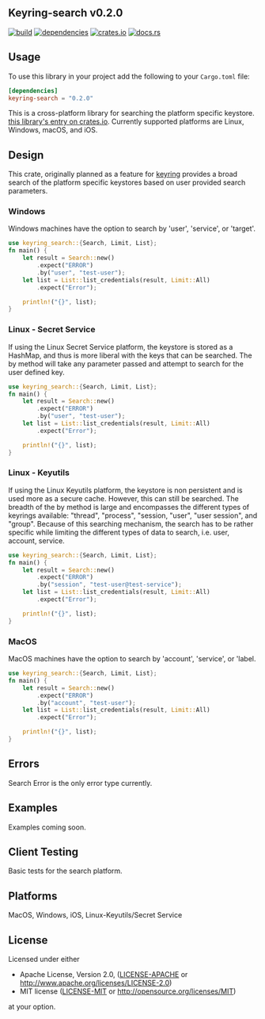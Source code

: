 ## Keyring-search v0.2.0
[![build](https://github.com/wiimmers/keyring-search/actions/workflows/build.yml/badge.svg)](https://github.com/wiimmers/keyring-search/actions/workflows/build.yml)
[![dependencies](https://deps.rs/repo/github/wiimmers/keyring-search/status.svg)](https://github.com/wiimmers/keyring-search)
[![crates.io](https://img.shields.io/crates/v/keyring-search.svg?style=flat-square)](https://crates.io/crates/keyring-search)
[![docs.rs](https://docs.rs/keyring-search/badge.svg)](https://docs.rs/keyring-search)



## Usage

To use this library in your project add the following to your `Cargo.toml` file:

```toml
[dependencies]
keyring-search = "0.2.0"
```

This is a cross-platform library for searching the platform specific keystore. 
[this library's entry on crates.io](https://crates.io/crates/keyring-search).
Currently supported platforms are
Linux,
Windows,
macOS, and iOS.

## Design

This crate, originally planned as a feature for 
[keyring](https://crates.io/crates/keyring) provides a broad search of
the platform specific keystores based on user provided search parameters. 

### Windows 
Windows machines have the option to search by 'user', 'service', or 'target'.
```rust
use keyring_search::{Search, Limit, List};
fn main() {
    let result = Search::new()
        .expect("ERROR")
        .by("user", "test-user");
    let list = List::list_credentials(result, Limit::All)
        .expect("Error");

    println!("{}", list);
}
```

### Linux - Secret Service
If using the Linux Secret Service platform, the keystore is stored as a HashMap, 
and thus is more liberal with the keys that can be searched. The by method will take
any parameter passed and attempt to search for the user defined key. 
```rust
use keyring_search::{Search, Limit, List};
fn main() {
    let result = Search::new()
        .expect("ERROR")
        .by("user", "test-user");
    let list = List::list_credentials(result, Limit::All)
        .expect("Error");

    println!("{}", list);
}
```

### Linux - Keyutils 
If using the Linux Keyutils platform, the keystore is non persistent and is used more
as a secure cache. However, this can still be searched. The breadth of the by method is large
and encompasses the different types of keyrings available: "thread", "process", "session,
"user", "user session", and "group". Because of this searching mechanism, the search has to be
rather specific while limiting the different types of data to search, i.e. user, account, service. 
```rust
use keyring_search::{Search, Limit, List};
fn main() {
    let result = Search::new()
        .expect("ERROR")
        .by("session", "test-user@test-service");
    let list = List::list_credentials(result, Limit::All)
        .expect("Error");

    println!("{}", list);
}
```

### MacOS 
MacOS machines have the option to search by 'account', 'service', or 'label.
```rust
use keyring_search::{Search, Limit, List};
fn main() {
    let result = Search::new()
        .expect("ERROR")
        .by("account", "test-user");
    let list = List::list_credentials(result, Limit::All)
        .expect("Error");

    println!("{}", list);
}
```

## Errors
Search Error is the only error type currently. 
## Examples
Examples coming soon.
## Client Testing
Basic tests for the search platform.
## Platforms
MacOS, Windows, iOS, Linux-Keyutils/Secret Service
## License

Licensed under either

* Apache License, Version 2.0, ([LICENSE-APACHE](LICENSE-APACHE) or http://www.apache.org/licenses/LICENSE-2.0)
* MIT license ([LICENSE-MIT](LICENSE-MIT) or http://opensource.org/licenses/MIT)

at your option.


